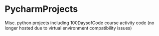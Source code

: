 # PycharmProjects
 Misc. python projects including 100DaysofCode course activity code (no longer hosted due to virtual environment compatibility issues)
